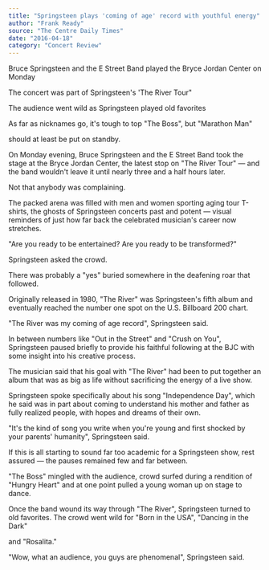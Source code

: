```yaml
---
title: "Springsteen plays 'coming of age' record with youthful energy"
author: "Frank Ready"
source: "The Centre Daily Times"
date: "2016-04-18"
category: "Concert Review"
---
```


Bruce Springsteen and the E Street Band played the Bryce Jordan Center on Monday

The concert was part of Springsteen's 'The River Tour"

The audience went wild as Springsteen played old favorites

As far as nicknames go, it's tough to top "The Boss", but "Marathon Man"

should at least be put on standby.

On Monday evening, Bruce Springsteen and the E Street Band took the stage at the Bryce Jordan Center, the latest stop on "The River Tour" — and the band wouldn't leave it until nearly three and a half hours later.

Not that anybody was complaining.

The packed arena was filled with men and women sporting aging tour T-shirts, the ghosts of Springsteen concerts past and potent — visual reminders of just how far back the celebrated musician's career now stretches.

"Are you ready to be entertained? Are you ready to be transformed?"

Springsteen asked the crowd.

There was probably a "yes" buried somewhere in the deafening roar that followed.

Originally released in 1980, "The River" was Springsteen's fifth album and eventually reached the number one spot on the U.S. Billboard 200 chart.

"The River was my coming of age record", Springsteen said.

In between numbers like "Out in the Street" and "Crush on You", Springsteen paused briefly to provide his faithful following at the BJC with some insight into his creative process.

The musician said that his goal with "The River" had been to put together an album that was as big as life without sacrificing the energy of a live show.

Springsteen spoke specifically about his song "Independence Day", which he said was in part about coming to understand his mother and father as fully realized people, with hopes and dreams of their own.

"It's the kind of song you write when you're young and first shocked by your parents' humanity", Springsteen said.

If this is all starting to sound far too academic for a Springsteen show, rest assured — the pauses remained few and far between.

"The Boss" mingled with the audience, crowd surfed during a rendition of "Hungry Heart" and at one point pulled a young woman up on stage to dance.

Once the band wound its way through "The River", Springsteen turned to old favorites. The crowd went wild for "Born in the USA", "Dancing in the Dark"

and "Rosalita."

"Wow, what an audience, you guys are phenomenal", Springsteen said.

